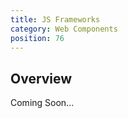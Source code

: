 ```yaml
---
title: JS Frameworks
category: Web Components
position: 76
---
```


## Overview

<alert>

Coming Soon...

</alert>
